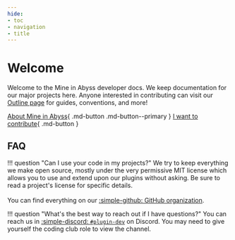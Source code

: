 ```yaml
---
hide:
- toc
- navigation
- title
---
```


<style>
.md-main {
  margin:  auto;
  max-width: 1000px;
}
</style>

# Welcome


Welcome to the Mine in Abyss developer docs. We keep documentation for our major projects here.
Anyone interested in contributing can visit our [Outline page](https://outline.mineinabyss.com/s/coding/) for guides, conventions, and more!

[About Mine in Abyss](https://mineinabyss.com){ .md-button .md-button--primary }
[I want to contribute](https://mineinabyss.com/contributing){ .md-button }

## FAQ

!!! question "Can I use your code in my projects?"
    We try to keep everything we make open source, mostly under the very permissive MIT license which allows you to use and extend upon our plugins without asking. Be sure to read a project's license for specific details.
    <br><br>
    You can find everything on our [:simple-github: GitHub organization](https://github.com/MineInAbyss).

!!! question "What's the best way to reach out if I have questions?"
    You can reach us in [:simple-discord: `#plugin-dev`](https://discord.gg/4rJTVu4EuQ) on Discord. You may need to give yourself the coding club role to view the channel.

